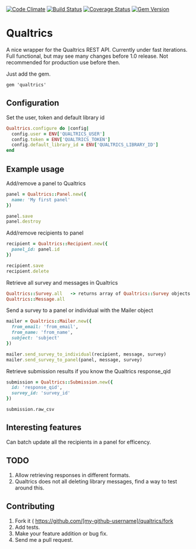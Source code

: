 [![Code Climate](https://codeclimate.com/github/sunkev/qualtrics/badges/gpa.svg)](https://codeclimate.com/github/sunkev/qualtrics) [![Build Status](https://travis-ci.org/sunkev/qualtrics.svg?branch=master)](https://travis-ci.org/sunkev/qualtrics) [![Coverage Status](https://coveralls.io/repos/sunkev/qualtrics/badge.svg)](https://coveralls.io/r/sunkev/qualtrics) [![Gem Version](https://badge.fury.io/rb/qualtrics.svg)](http://badge.fury.io/rb/qualtrics)

# Qualtrics

A nice wrapper for the Qualtrics REST API. Currently under fast iterations. 
Full functional, but may see many changes before 1.0 release. 
Not recommended for production use before then.

Just add the gem.

    gem 'qualtrics'
    
## Configuration

Set the user, token and default library id

```ruby
Qualtrics.configure do |config|
  config.user = ENV['QUALTRICS_USER']
  config.token = ENV['QUALTRICS_TOKEN']
  config.default_library_id = ENV['QUALTRICS_LIBRARY_ID']
end
```

## Example usage

Add/remove a panel to Qualtrics

```ruby
panel = Qualtrics::Panel.new({
  name: 'My first panel'
})

panel.save
panel.destroy
```
    
Add/remove recipients to panel
    
```ruby
recipient = Qualtrics::Recipient.new({
  panel_id: panel.id
})

recipient.save
recipient.delete
```
    
Retrieve all survey and messages in Qualtrics
    
```ruby
Qualtrics::Survey.all   -> returns array of Qualtrics::Survey objects
Qualtrics::Message.all
```
  
Send a survey to a panel or individual with the Mailer object

```ruby
mailer = Qualtrics::Mailer.new({
  from_email: 'from_email',
  from_name: 'from_name',
  subject: 'subject'
})

mailer.send_survey_to_individual(recipient, message, survey)
mailer.send_survey_to_panel(panel, message, survey)
```
    
Retrieve submission results if you know the Qualtrics response_qid
  
```ruby
submission = Qualtrics::Submission.new({
  id: 'response_qid',
  survey_id: 'survey_id'
})
```
    
    submission.raw_csv
    
## Interesting features

  Can batch update all the recipients in a panel for efficency.

## TODO

  1. Allow retrieving responses in different formats.
  2. Qualtrics does not all deleting library messages, find a way to test around this.
  
## Contributing

1. Fork it ( https://github.com/[my-github-username]/qualtrics/fork 
2. Add tests.
3. Make your feature addition or bug fix.
4. Send me a pull request.

